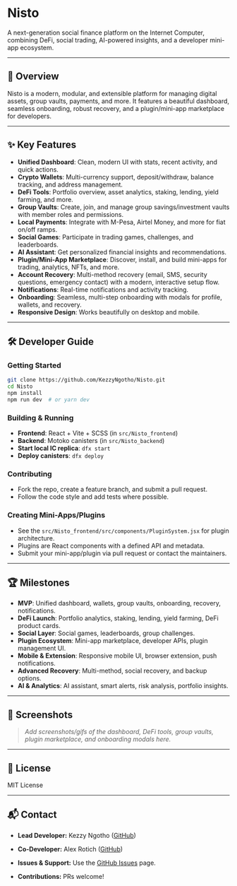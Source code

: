 # Nisto

A next-generation social finance platform on the Internet Computer, combining DeFi, social trading, AI-powered insights, and a developer mini-app ecosystem.

---

## 🚀 Overview
Nisto is a modern, modular, and extensible platform for managing digital assets, group vaults, payments, and more. It features a beautiful dashboard, seamless onboarding, robust recovery, and a plugin/mini-app marketplace for developers.

---

## ✨ Key Features

- **Unified Dashboard**: Clean, modern UI with stats, recent activity, and quick actions.
- **Crypto Wallets**: Multi-currency support, deposit/withdraw, balance tracking, and address management.
- **DeFi Tools**: Portfolio overview, asset analytics, staking, lending, yield farming, and more.
- **Group Vaults**: Create, join, and manage group savings/investment vaults with member roles and permissions.
- **Local Payments**: Integrate with M-Pesa, Airtel Money, and more for fiat on/off ramps.
- **Social Games**: Participate in trading games, challenges, and leaderboards.
- **AI Assistant**: Get personalized financial insights and recommendations.
- **Plugin/Mini-App Marketplace**: Discover, install, and build mini-apps for trading, analytics, NFTs, and more.
- **Account Recovery**: Multi-method recovery (email, SMS, security questions, emergency contact) with a modern, interactive setup flow.
- **Notifications**: Real-time notifications and activity tracking.
- **Onboarding**: Seamless, multi-step onboarding with modals for profile, wallets, and recovery.
- **Responsive Design**: Works beautifully on desktop and mobile.

---

## 🛠️ Developer Guide

### Getting Started
```bash
git clone https://github.com/KezzyNgotho/Nisto.git
cd Nisto
npm install
npm run dev  # or yarn dev
```

### Building & Running
- **Frontend**: React + Vite + SCSS (in `src/Nisto_frontend`)
- **Backend**: Motoko canisters (in `src/Nisto_backend`)
- **Start local IC replica**: `dfx start`
- **Deploy canisters**: `dfx deploy`

### Contributing
- Fork the repo, create a feature branch, and submit a pull request.
- Follow the code style and add tests where possible.

### Creating Mini-Apps/Plugins
- See the `src/Nisto_frontend/src/components/PluginSystem.jsx` for plugin architecture.
- Plugins are React components with a defined API and metadata.
- Submit your mini-app/plugin via pull request or contact the maintainers.

---

## 🏆 Milestones

- **MVP**: Unified dashboard, wallets, group vaults, onboarding, recovery, notifications.
- **DeFi Launch**: Portfolio analytics, staking, lending, yield farming, DeFi product cards.
- **Social Layer**: Social games, leaderboards, group challenges.
- **Plugin Ecosystem**: Mini-app marketplace, developer APIs, plugin management UI.
- **Mobile & Extension**: Responsive mobile UI, browser extension, push notifications.
- **Advanced Recovery**: Multi-method, social recovery, and backup options.
- **AI & Analytics**: AI assistant, smart alerts, risk analysis, portfolio insights.

---

## 📸 Screenshots

> _Add screenshots/gifs of the dashboard, DeFi tools, group vaults, plugin marketplace, and onboarding modals here._

---

## 📄 License
MIT License

---

## 📬 Contact
- **Lead Developer:** Kezzy Ngotho ([GitHub](https://github.com/KezzyNgotho))

- **Co-Developer:** Alex Rotich ([GitHub](https://github.com/Alex-KR-dev))

- **Issues & Support:** Use the [GitHub Issues](https://github.com/KezzyNgotho/Nisto/issues) page.
- **Contributions:** PRs welcome!
